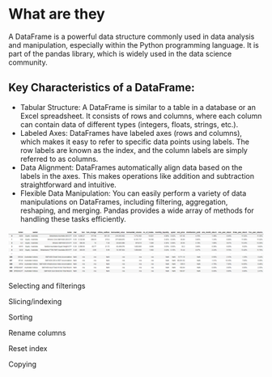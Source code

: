 # What are they

A DataFrame is a powerful data structure commonly used in data analysis and manipulation, especially within the Python programming language. It is part of the pandas library, which is widely used in the data science community.

## Key Characteristics of a DataFrame:

 - Tabular Structure: A DataFrame is similar to a table in a database or an Excel spreadsheet. It consists of rows and columns, where each column can contain data of different types (integers, floats, strings, etc.).
 - Labeled Axes: DataFrames have labeled axes (rows and columns), which makes it easy to refer to specific data points using labels. The row labels are known as the index, and the column labels are simply referred to as columns.
 - Data Alignment: DataFrames automatically align data based on the labels in the axes. This makes operations like addition and subtraction straightforward and intuitive.
 - Flexible Data Manipulation: You can easily perform a variety of data manipulations on DataFrames, including filtering, aggregation, reshaping, and merging. Pandas provides a wide array of methods for handling these tasks efficiently.

![data frame sceenshot](../Financial%20Data%20Analysis/asset/Dataframes/1.png)


Selecting and filterings

Slicing/indexing

Sorting

Rename columns

Reset index

Copying